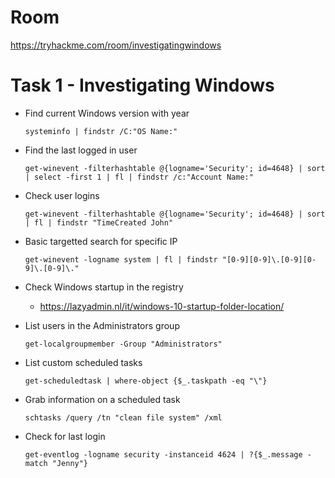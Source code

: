 # Room
https://tryhackme.com/room/investigatingwindows

# Task 1 - Investigating Windows
* Find current Windows version with year
    ```
    systeminfo | findstr /C:"OS Name:"
    ```
* Find the last logged in user
    ```
    get-winevent -filterhashtable @{logname='Security'; id=4648} | sort | select -first 1 | fl | findstr /c:"Account Name:"    
    ```
* Check user logins
    ```
    get-winevent -filterhashtable @{logname='Security'; id=4648} | sort | fl | findstr "TimeCreated John"
    ```
* Basic targetted search for specific IP
    ```
    get-winevent -logname system | fl | findstr "[0-9][0-9]\.[0-9][0-9]\.[0-9]\."
    ```
* Check Windows startup in the registry
  * https://lazyadmin.nl/it/windows-10-startup-folder-location/

* List users in the Administrators group
    ```
    get-localgroupmember -Group "Administrators"
    ```

* List custom scheduled tasks
    ```
    get-scheduledtask | where-object {$_.taskpath -eq "\"}
    ```

* Grab information on a scheduled task
    ```
    schtasks /query /tn "clean file system" /xml    
    ```

* Check for last login
    ```
    get-eventlog -logname security -instanceid 4624 | ?{$_.message -match "Jenny"}
    ```
